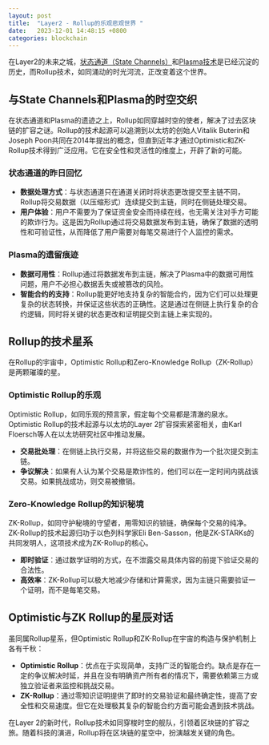 ```yaml
---
layout: post
title:  "Layer2 - Rollup的乐观悲观世界 "
date:   2023-12-01 14:48:15 +0800
categories: blockchain
---
```



在Layer2的未来之城，[状态通道（State Channels）](https://pengbo.club/blockchain/Layer2%E7%9A%84%E8%B5%B7%E6%BA%90-%E7%8A%B6%E6%80%81%E9%80%9A%E9%81%93%E5%92%8C%E9%97%AA%E7%94%B5%E7%BD%91%E7%BB%9C)和[Plasma技术](https://pengbo.club/blockchain/Layer2-%E7%A7%8D%E4%B8%80%E9%A2%97Plasma%E6%A0%91)是已经沉淀的历史，而Rollup技术，如同涌动的时光河流，正改变着这个世界。

## 与State Channels和Plasma的时空交织

在状态通道和Plasma的遗迹之上，Rollup如同穿越时空的使者，解决了过去区块链的扩容之谜。Rollup的技术起源可以追溯到以太坊的创始人Vitalik Buterin和Joseph Poon共同在2014年提出的概念，但直到近年才通过Optimistic和ZK-Rollup技术得到广泛应用。它在安全性和灵活性的维度上，开辟了新的可能。

### 状态通道的昨日回忆

- **数据处理方式**：与状态通道只在通道关闭时将状态更改提交至主链不同，Rollup将交易数据（以压缩形式）连续提交到主链，同时在侧链处理交易。
- **用户体验**：用户不需要为了保证资金安全而持续在线，也无需关注对手方可能的欺诈行为。这是因为Rollup通过将交易数据发布到主链，确保了数据的透明性和可验证性，从而降低了用户需要对每笔交易进行个人监控的需求。

### Plasma的遗留痕迹

- **数据可用性**：Rollup通过将数据发布到主链，解决了Plasma中的数据可用性问题，用户不必担心数据丢失或被篡改的风险。
- **智能合约的支持**：Rollup能更好地支持复杂的智能合约，因为它们可以处理更复杂的状态转换，并保证这些状态的正确性。这是通过在侧链上执行复杂的合约逻辑，同时将关键的状态更改和证明提交到主链上来实现的。

## Rollup的技术星系

在Rollup的宇宙中，Optimistic Rollup和Zero-Knowledge Rollup（ZK-Rollup）是两颗璀璨的星。

### Optimistic Rollup的乐观

Optimistic Rollup，如同乐观的预言家，假定每个交易都是清澈的泉水。Optimistic Rollup的技术起源与以太坊的Layer 2扩容探索紧密相关，由Karl Floersch等人在以太坊研究社区中推动发展。

- **交易批处理**：在侧链上执行交易，并将这些交易的数据作为一个批次提交到主链。
- **争议解决**：如果有人认为某个交易是欺诈性的，他们可以在一定时间内挑战该交易。如果挑战成功，则交易被撤销。

### Zero-Knowledge Rollup的知识秘境

ZK-Rollup，如同守护秘境的守望者，用零知识的锁链，确保每个交易的纯净。ZK-Rollup的技术起源归功于以色列科学家Eli Ben-Sasson，他是ZK-STARKs的共同发明人，这项技术成为ZK-Rollup的核心。
- **即时验证**：通过数学证明的方式，在不泄露交易具体内容的前提下验证交易的合法性。
- **高效率**：ZK-Rollup可以极大地减少存储和计算需求，因为主链只需要验证一个证明，而不是每笔交易。

## Optimistic与ZK Rollup的星辰对话

虽同属Rollup星系，但Optimistic Rollup和ZK-Rollup在宇宙的构造与保护机制上各有千秋：

- **Optimistic Rollup**：优点在于实现简单，支持广泛的智能合约。缺点是存在一定的争议解决时延，并且在没有明确资产所有者的情况下，需要依赖第三方或独立验证者来监控和挑战交易。
- **ZK-Rollup**：通过零知识证明提供了即时的交易验证和最终确定性，提高了安全性和交易速度。但它在处理极其复杂的智能合约方面可能会遇到技术挑战。

在Layer 2的新时代，Rollup技术如同穿梭时空的舰队，引领着区块链的扩容之旅。随着科技的演进，Rollup将在区块链的星空中，扮演越发关键的角色。